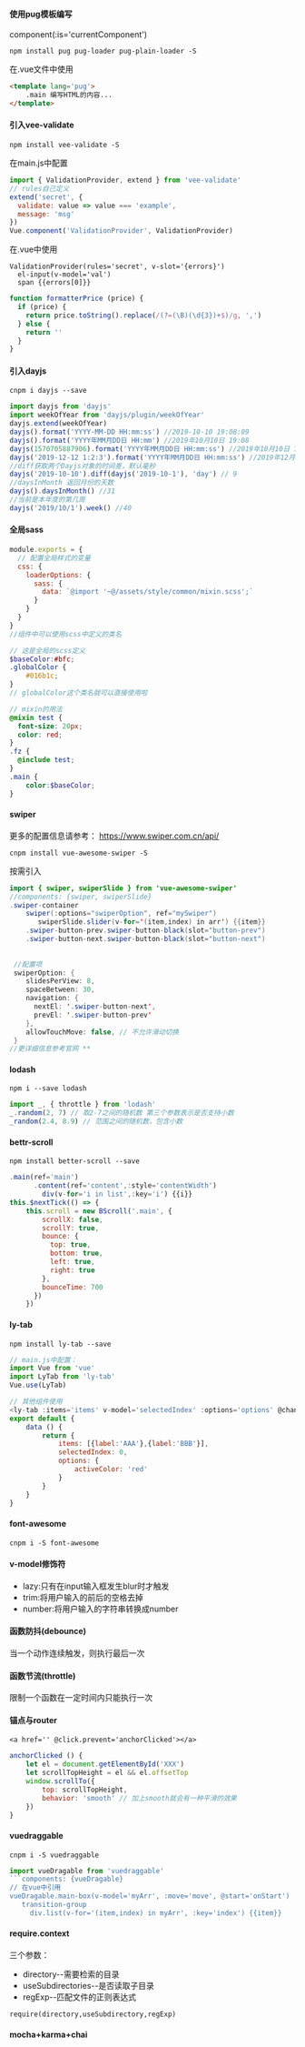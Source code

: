 #### 使用pug模板编写

component(:is='currentComponent')

```shell
npm install pug pug-loader pug-plain-loader -S
```

在.vue文件中使用

```html
<template lang='pug'>
	.main 编写HTML的内容...
</template>
```

#### 引入vee-validate

```shell
npm install vee-validate -S
```

在main.js中配置

```javascript
import { ValidationProvider, extend } from 'vee-validate'
// rules自己定义
extend('secret', {
  validate: value => value === 'example',
  message: 'msg'
})
Vue.component('ValidationProvider', ValidationProvider)
```

在.vue中使用

```jade
ValidationProvider(rules='secret', v-slot='{errors}')
  el-input(v-model='val')
  span {{errors[0]}}
```



```javascript
function formatterPrice (price) {
  if (price) {
    return price.toString().replace(/(?=(\B)(\d{3})+$)/g, ',')
  } else {
    return ''
  }
}
```

#### 引入dayjs

```shell
cnpm i dayjs --save
```

```javascript
import dayjs from 'dayjs'
import weekOfYear from 'dayjs/plugin/weekOfYear'
dayjs.extend(weekOfYear)
dayjs().format('YYYY-MM-DD HH:mm:ss') //2019-10-10 19:08:09
dayjs().format('YYYY年MM月DD日 HH:mm') //2019年10月10日 19:08
dayjs(1570705887906).format('YYYY年MM月DD日 HH:mm:ss') //2019年10月10日 19:11:27
dayjs('2019-12-12 1:2:3').format('YYYY年MM月DD日 HH:mm:ss') //2019年12月12日 01:02:03
//diff获取两个Dayjs对象的时间差，默认毫秒
dayjs('2019-10-10').diff(dayjs('2019-10-1'), 'day') // 9
//daysInMonth 返回月份的天数
dayjs().daysInMonth() //31
//当前是本年度的第几周
dayjs('2019/10/1').week() //40
```

#### 全局sass

```javascript
module.exports = {
  // 配置全局样式的变量
  css: {
    loaderOptions: {
      sass: {
        data: `@import '~@/assets/style/common/mixin.scss';`
      }
    }
  }
}
//组件中可以使用scss中定义的类名
```

```scss
// 这是全局的scss定义
$baseColor:#bfc;
.globalColor {
    #016b1c;
}
// globalColor这个类名就可以直接使用啦
```

```scss
// mixin的用法
@mixin test {
  font-size: 20px;
  color: red;
}
.fz {
  @include test;
}
.main {
	color:$baseColor;
}
```

#### swiper

更多的配置信息请参考：	https://www.swiper.com.cn/api/

```shell
cnpm install vue-awesome-swiper -S
```

按需引入

```java
import { swiper, swiperSlide } from 'vue-awesome-swiper'
//components: {swiper, swiperSlide}
.swiper-container
    swiper(:options="swiperOption", ref="mySwiper")
       swiperSlide.slider(v-for='(item,index) in arr') {{item}}
    .swiper-button-prev.swiper-button-black(slot="button-prev")
    .swiper-button-next.swiper-button-black(slot="button-next")
        
        
 //配置项
 swiperOption: {
    slidesPerView: 8,
    spaceBetween: 30,
    navigation: {
      nextEl: '.swiper-button-next',
      prevEl: '.swiper-button-prev'
    },
    allowTouchMove: false, // 不允许滑动切换
 }
//更详细信息参考官网 **
```

#### lodash

```shell
npm i --save lodash
```

```javascript
import _, { throttle } from 'lodash'
_.random(2, 7) // 取2-7之间的随机数 第三个参数表示是否支持小数
_random(2.4, 8.9) // 范围之间的随机数，包含小数
```

#### bettr-scroll

```shell
npm install better-scroll --save
```

```javascript
.main(ref='main')
      .content(ref='content',:style='contentWidth')
        div(v-for='i in list',:key='i') {{i}}
this.$nextTick(() => {
	this.scroll = new BScroll('.main', {
        scrollX: false,
        scrollY: true,
        bounce: {
          top: true,
          bottom: true,
          left: true,
          right: true
        },
        bounceTime: 700
      })
    })
```



#### ly-tab

```shell
npm install ly-tab --save
```

```javascript
// main.js中配置：
import Vue from 'vue'
import LyTab from 'ly-tab'
Vue.use(LyTab)
```

```javascript
// 其他组件使用
<ly-tab :items='items' v-model='selectedIndex' :options='options' @change='handleChange'></ly-tab>
export default {
    data () {
        return {
            items: [{label:'AAA'},{label:'BBB'}],
            selectedIndex: 0,
            options: {
                activeColor: 'red'
            }
        }
    }
}
```

#### font-awesome

```shell
cnpm i -S font-awesome
```



#### v-model修饰符

- lazy:只有在input输入框发生blur时才触发
- trim:将用户输入的前后的空格去掉
- number:将用户输入的字符串转换成number

#### 函数防抖(debounce)

当一个动作连续触发，则执行最后一次

#### 函数节流(throttle)

限制一个函数在一定时间内只能执行一次



#### 锚点与router

```vue
<a href='' @click.prevent='anchorClicked'></a>
```

```javascript
anchorClicked () {
    let el = document.getElementById('XXX')
    let scrollTopHeight = el && el.offsetTop
    window.scrollTo({
        top: scrollTopHeight,
        behavior: 'smooth' // 加上smooth就会有一种平滑的效果
	})
}
```

#### vuedraggable

```shell
cnpm i -S vuedraggable
```

```javascript
import vueDragable from 'vuedraggable'
​```components: {vueDragable}
// 在vue中引用
vueDragable.main-box(v-model='myArr', :move='move', @start='onStart')
   transition-group
     div.list(v-for='(item,index) in myArr', :key='index') {{item}}
```



#### require.context

三个参数：

- directory--需要检索的目录
- useSubdirectories--是否读取子目录
- regExp--匹配文件的正则表达式

```shell
require(directory,useSubdirectory,regExp)
```



#### mocha+karma+chai

